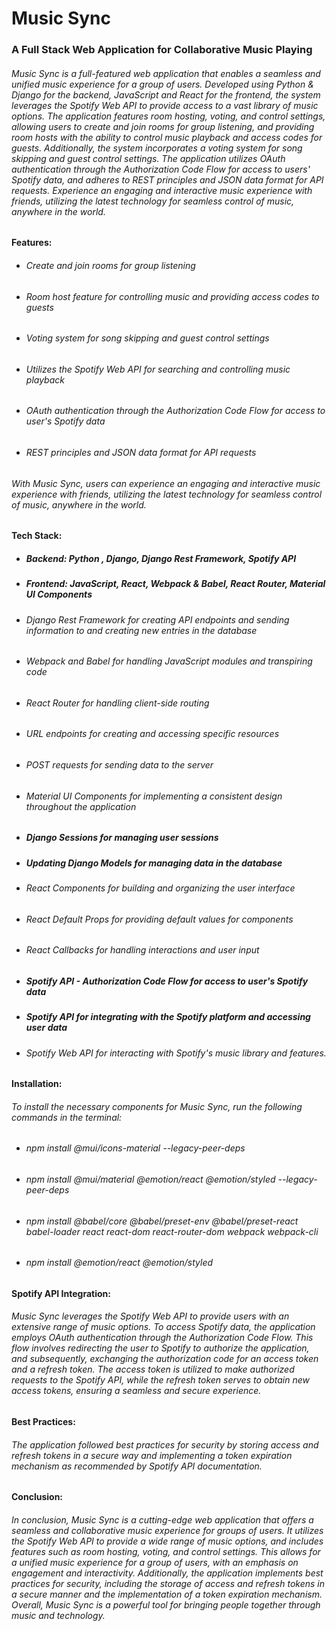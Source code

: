 # Music Sync
### A Full Stack Web Application for Collaborative Music Playing

###### Music Sync is a full-featured web application that enables a seamless and unified music experience for a group of users. Developed using Python & Django for the backend, JavaScript and React for the frontend, the system leverages the Spotify Web API to provide access to a vast library of music options. The application features room hosting, voting, and control settings, allowing users to create and join rooms for group listening, and providing room hosts with the ability to control music playback and access codes for guests. Additionally, the system incorporates a voting system for song skipping and guest control settings. The application utilizes OAuth authentication through the Authorization Code Flow for access to users' Spotify data, and adheres to REST principles and JSON data format for API requests. Experience an engaging and interactive music experience with friends, utilizing the latest technology for seamless control of music, anywhere in the world.

#### Features:

- ###### Create and join rooms for group listening
- ###### Room host feature for controlling music and providing access codes to guests
- ###### Voting system for song skipping and guest control settings
- ###### Utilizes the Spotify Web API for searching and controlling music playback
- ###### OAuth authentication through the Authorization Code Flow for access to user's Spotify data
- ###### REST principles and JSON data format for API requests

###### With Music Sync, users can experience an engaging and interactive music experience with friends, utilizing the latest technology for seamless control of music, anywhere in the world.

#### Tech Stack:

- ##### Backend: Python , Django, Django Rest Framework, Spotify API
- ##### Frontend: JavaScript, React, Webpack & Babel, React Router, Material UI Components

- ###### Django Rest Framework for creating API endpoints and sending information to and creating new entries in the database
- ###### Webpack and Babel for handling JavaScript modules and transpiring code
- ###### React Router for handling client-side routing
- ###### URL endpoints for creating and accessing specific resources
- ###### POST requests for sending data to the server
- ###### Material UI Components for implementing a consistent design throughout the application
- ##### Django Sessions for managing user sessions
- ##### Updating Django Models for managing data in the database
- ###### React Components for building and organizing the user interface
- ###### React Default Props for providing default values for components
- ###### React Callbacks for handling interactions and user input
- ##### Spotify API - Authorization Code Flow for access to user's Spotify data
- ##### Spotify API for integrating with the Spotify platform and accessing user data
- ###### Spotify Web API for interacting with Spotify's music library and features.

#### Installation: 

###### To install the necessary components for Music Sync, run the following commands in the terminal:

- ###### npm install @mui/icons-material --legacy-peer-deps
- ###### npm install @mui/material @emotion/react @emotion/styled --legacy-peer-deps
- ###### npm install @babel/core @babel/preset-env @babel/preset-react babel-loader react react-dom react-router-dom webpack webpack-cli
- ###### npm install @emotion/react @emotion/styled

#### Spotify API Integration: 

######  Music Sync leverages the Spotify Web API to provide users with an extensive range of music options. To access Spotify data, the application employs OAuth authentication through the Authorization Code Flow. This flow involves redirecting the user to Spotify to authorize the application, and subsequently, exchanging the authorization code for an access token and a refresh token. The access token is utilized to make authorized requests to the Spotify API, while the refresh token serves to obtain new access tokens, ensuring a seamless and secure experience.

#### Best Practices: 

###### The application followed best practices for security by storing access and refresh tokens in a secure way and implementing a token expiration mechanism as recommended by Spotify API documentation.

#### Conclusion: 

###### In conclusion, Music Sync is a cutting-edge web application that offers a seamless and collaborative music experience for groups of users. It utilizes the Spotify Web API to provide a wide range of music options, and includes features such as room hosting, voting, and control settings. This allows for a unified music experience for a group of users, with an emphasis on engagement and interactivity. Additionally, the application implements best practices for security, including the storage of access and refresh tokens in a secure manner and the implementation of a token expiration mechanism. Overall, Music Sync is a powerful tool for bringing people together through music and technology.





